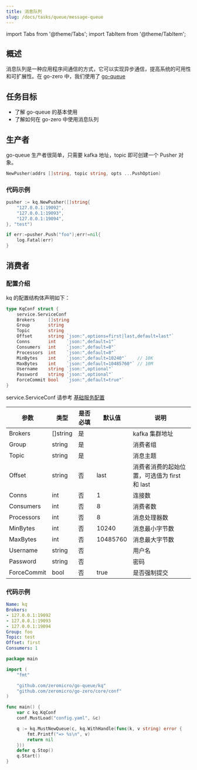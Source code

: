 ```yaml
---
title: 消息队列
slug: /docs/tasks/queue/message-queue
---
```


import Tabs from '@theme/Tabs';
import TabItem from '@theme/TabItem';

## 概述

消息队列是一种应用程序间通信的方式，它可以实现异步通信，提高系统的可用性和可扩展性。在 go-zero 中，我们使用了 <a href="https://github.com/zeromicro/go-queue" target="_blank">go-queue</a>

## 任务目标

- 了解 go-queue 的基本使用
- 了解如何在 go-zero 中使用消息队列

## 生产者

go-queue 生产者很简单，只需要 kafka 地址，topic 即可创建一个 Pusher 对象。

```go
NewPusher(addrs []string, topic string, opts ...PushOption)
```

### 代码示例

```go
pusher := kq.NewPusher([]string{
    "127.0.0.1:19092",
    "127.0.0.1:19093",
    "127.0.0.1:19094",
}, "test")

if err:=pusher.Push("foo");err!=nil{
    log.Fatal(err)
}
```

## 消费者

### 配置介绍

kq 的配置结构体声明如下：

```go
type KqConf struct {
	service.ServiceConf
	Brokers     []string
	Group       string
	Topic       string
	Offset      string `json:",options=first|last,default=last"`
	Conns       int    `json:",default=1"`
	Consumers   int    `json:",default=8"`
	Processors  int    `json:",default=8"`
	MinBytes    int    `json:",default=10240"`    // 10K
	MaxBytes    int    `json:",default=10485760"` // 10M
	Username    string `json:",optional"`
	Password    string `json:",optional"`
	ForceCommit bool   `json:",default=true"`
}
```

service.ServiceConf 请参考 <a href="/docs/tutorials/go-zero/configuration/service" target="_blank">基础服务配置</a>

| <img width={100}/>参数 | <img width={100}/>类型 | <img width={100}/>是否必填 | <img width={100}/>默认值 | <img width={100}/>说明 |
| --- | --- | --- | --- | --- |
| Brokers | []string | 是 |  | kafka 集群地址 |
| Group | string | 是 |  | 消费者组 |
| Topic | string | 是 |  | 消息主题 |
| Offset | string | 否 | last | 消费者消费的起始位置，可选值为 first 和 last |
| Conns | int | 否 | 1 | 连接数 |
| Consumers | int | 否 | 8 | 消费者数 |
| Processors | int | 否 | 8 | 消息处理器数 |
| MinBytes | int | 否 | 10240 | 消息最小字节数 |
| MaxBytes | int | 否 | 10485760 | 消息最大字节数 |
| Username | string | 否 |  | 用户名 |
| Password | string | 否 |  | 密码 |
| ForceCommit | bool | 否 | true | 是否强制提交 |

### 代码示例

<Tabs>

<TabItem value="config.yaml" label="config.yaml" default>

```yaml
Name: kq
Brokers:
- 127.0.0.1:19092
- 127.0.0.1:19093
- 127.0.0.1:19094
Group: foo
Topic: test
Offset: first
Consumers: 1

```

</TabItem>

<TabItem value="main.go" label="main.go" default>

```go
package main

import (
	"fmt"

	"github.com/zeromicro/go-queue/kq"
	"github.com/zeromicro/go-zero/core/conf"
)

func main() {
	var c kq.KqConf
	conf.MustLoad("config.yaml", &c)

	q := kq.MustNewQueue(c, kq.WithHandle(func(k, v string) error {
		fmt.Printf("=> %s\n", v)
		return nil
	}))
	defer q.Stop()
	q.Start()
}
```

</TabItem>
</Tabs>
